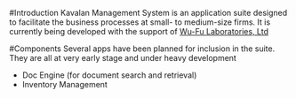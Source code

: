 #Introduction
Kavalan Management System is an application suite designed to facilitate the business processes at small- to medium-size firms.
It is currently being developed with the support of [Wu-Fu Laboratories, Ltd](http://www.wufulab.com)

#Components
Several apps have been planned for inclusion in the suite. They are all at very early stage and under heavy development
* Doc Engine (for document search and retrieval)
* Inventory Management